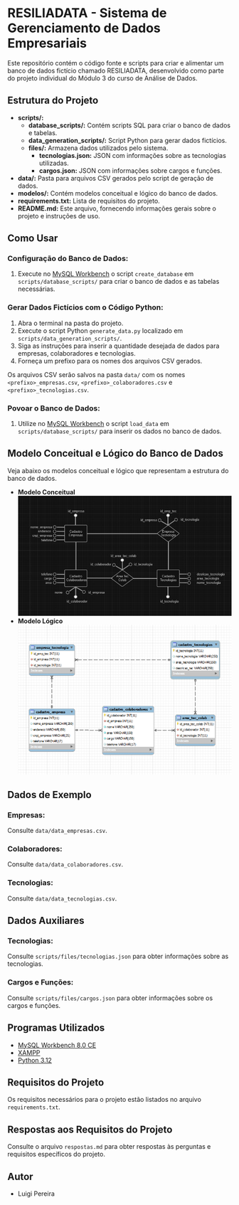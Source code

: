 # RESILIADATA - Sistema de Gerenciamento de Dados Empresariais

Este repositório contém o código fonte e scripts para criar e alimentar um banco de dados fictício chamado RESILIADATA, desenvolvido como parte do projeto individual do Módulo 3 do curso de Análise de Dados.

## Estrutura do Projeto

- **scripts/:**
  - **database_scripts/:** Contém scripts SQL para criar o banco de dados e tabelas.
  - **data_generation_scripts/:** Script Python para gerar dados fictícios.
  - **files/:** Armazena dados utilizados pelo sistema.
    - **tecnologias.json:** JSON com informações sobre as tecnologias utilizadas.
    - **cargos.json:** JSON com informações sobre cargos e funções.
- **data/:** Pasta para arquivos CSV gerados pelo script de geração de dados.
- **modelos/:** Contém modelos conceitual e lógico do banco de dados.
- **requirements.txt:** Lista de requisitos do projeto.
- **README.md:** Este arquivo, fornecendo informações gerais sobre o projeto e instruções de uso.

## Como Usar

### Configuração do Banco de Dados:

1. Execute no [MySQL Workbench](https://www.mysql.com/products/workbench/) o script `create_database` em `scripts/database_scripts/` para criar o banco de dados e as tabelas necessárias.

### Gerar Dados Fictícios com o Código Python:

1. Abra o terminal na pasta do projeto.
2. Execute o script Python `generate_data.py` localizado em `scripts/data_generation_scripts/`.
3. Siga as instruções para inserir a quantidade desejada de dados para empresas, colaboradores e tecnologias.
4. Forneça um prefixo para os nomes dos arquivos CSV gerados.

Os arquivos CSV serão salvos na pasta `data/` com os nomes `<prefixo>_empresas.csv`, `<prefixo>_colaboradores.csv` e `<prefixo>_tecnologias.csv`.

### Povoar o Banco de Dados:

1. Utilize no [MySQL Workbench](https://www.mysql.com/products/workbench/) o script `load_data` em `scripts/database_scripts/` para inserir os dados no banco de dados.

## Modelo Conceitual e Lógico do Banco de Dados

Veja abaixo os modelos conceitual e lógico que representam a estrutura do banco de dados.

- **Modelo Conceitual**
  ![Modelo Conceitual](./modelos/modelo_conceitual.png)
- **Modelo Lógico**
  ![Modelo Logico](./modelos/modelo_logico.png)

## Dados de Exemplo

### Empresas:

Consulte `data/data_empresas.csv`.

### Colaboradores:

Consulte `data/data_colaboradores.csv`.

### Tecnologias:

Consulte `data/data_tecnologias.csv`.

## Dados Auxiliares

### Tecnologias:

Consulte `scripts/files/tecnologias.json` para obter informações sobre as tecnologias.

### Cargos e Funções:

Consulte `scripts/files/cargos.json` para obter informações sobre os cargos e funções.

## Programas Utilizados

- [MySQL Workbench 8.0 CE](https://www.mysql.com/products/workbench/)
- [XAMPP](https://www.apachefriends.org/index.html)
- [Python 3.12](https://www.python.org/downloads/release/python-312/)

## Requisitos do Projeto

Os requisitos necessários para o projeto estão listados no arquivo `requirements.txt`.

## Respostas aos Requisitos do Projeto

Consulte o arquivo `respostas.md` para obter respostas às perguntas e requisitos específicos do projeto.

## Autor
- Luigi Pereira

